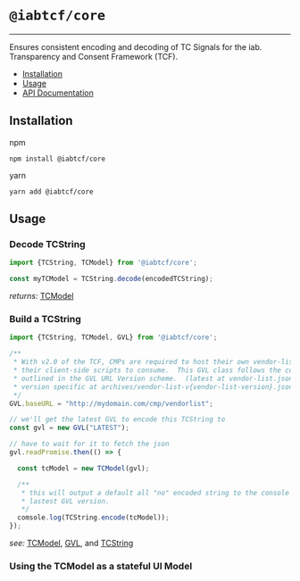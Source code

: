 # `@iabtcf/core`
---
Ensures consistent encoding and decoding of TC Signals for the iab. Transparency and Consent Framework (TCF).

 * [Installation](#installation)
 * [Usage](#usage)
 * [API Documentation](docs/api/README.md#iabtcfcore---api-documentation)

## Installation

npm
```
npm install @iabtcf/core
```

yarn
```
yarn add @iabtcf/core
```
## Usage
### Decode TCString

```typescript
import {TCString, TCModel} from '@iabtcf/core';

const myTCModel = TCString.decode(encodedTCString);

```
*returns:* [TCModel](docs/api/classes/tcmodel.md)

### Build a TCString

```typescript
import {TCString, TCModel, GVL} from '@iabtcf/core';

/**
 * With v2.0 of the TCF, CMPs are required to host their own vendor-list.json for
 * their client-side scripts to consume.  This GVL class follows the convention
 * outlined in the GVL URL Version scheme.  (latest at vendor-list.json and
 * version specific at archives/vendor-list-v{vendor-list-version}.json
 */
GVL.baseURL = "http://mydomain.com/cmp/vendorlist";

// we'll get the latest GVL to encode this TCString to
const gvl = new GVL("LATEST");

// have to wait for it to fetch the json
gvl.readPromise.then(() => {

  const tcModel = new TCModel(gvl);

  /**
   * this will output a default all "no" encoded string to the console at the
   * lastest GVL version.
   */
  comsole.log(TCString.encode(tcModel));
});
```
*see:* [TCModel](docs/api/classes/tcmodel.md), [GVL](docs/api/classes/gvl.md), and [TCString](docs/api/classes/tcstring.md)

### Using the TCModel as a stateful UI Model
